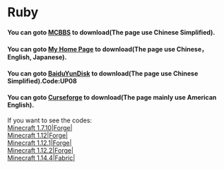 # Ruby
#### You can goto [MCBBS][mcbbslink] to download(The page use Chinese Simplified).
#### You can goto [My Home Page][homeruby] to download(The page use Chinese， English, Japanese).
#### You can goto [BaiduYunDisk][bdyp] to download(The page use Chinese Simplified).Code:UP08
#### You can goto [Curseforge][curseforge] to download(The page mainly use American English).
If you want to see the codes:  
[Minecraft 1.7.10|Forge|][1.7.10]  
[Minecraft 1.12|Forge|][1.12]  
[Minecraft 1.12.1|Forge|][1.12.1]  
[Minecraft 1.12.2|Forge|][1.12.2]  
[Minecraft 1.14.4|Fabric|][1.14.4]  

[mcbbslink]: https://www.mcbbs.net/thread-949124-1-1.html
[homeruby]: https://matthewlu070111.github.io/ruby/
[bdyp]: https://pan.baidu.com/s/1eEMLUL1i4H3A6KhvuqaR_A
[curseforge]: https://www.curseforge.com/minecraft/mc-mods/rubybyimxiaoanag
[1.7.10]: https://github.com/matthewlu070111/ruby/tree/1.7.10
[1.12]: https://github.com/matthewlu070111/ruby/tree/1.12
[1.12.1]: https://github.com/matthewlu070111/ruby/tree/1.12.1
[1.12.2]: https://github.com/matthewlu070111/ruby/tree/1.12.2
[1.14.4]: https://github.com/matthewlu070111/ruby/tree/1.14.4
